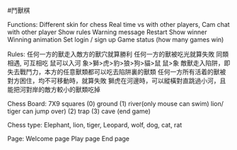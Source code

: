 #鬥獸棋

Functions: 
  Different skin for chess
  Real time vs with other players,
  Cam chat with other player 
  Show rules
  Warning message
  Restart
  Show winner 
  Winning animation
  Set login / sign up
  Game status (how many games win)

Rules:
  任何一方的獸走入敵方的獸穴就算勝利
  任何一方的獸被吃光就算失敗
  同類相遇, 可互相吃
  鼠可以入河
  象>獅>虎>豹>狼>狗>貓>鼠
  鼠>象
  敵獸走入陷阱，即失去戰鬥力，本方的任意獸類都可以吃去陷阱裏的獸類
  任何一方所有活着的獸被對方困住，均不可移動時，就算失敗
  獅虎在河邊時，可以縱橫對直跳過小河，且能把河對岸的敵方較小的獸類吃掉

Chess Board:
  7X9 squares 
  (0) ground 
  (1) river(only mouse can swim) 
  lion/ tiger can jump over)
  (2) trap 
  (3) cave (end game)

Chess type:
  Elephant, 
  lion, 
  tiger, 
  Leopard, 
  wolf, 
  dog, 
  cat, 
  rat

Page:
  Welcome page
  Play page
  End page


